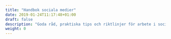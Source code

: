 ```yaml
---
title: "Handbok sociala medier"
date: 2019-01-24T11:17:48+01:00
draft: false
description: "Goda råd, praktiska tips och riktlinjer för arbete i sociala medier"
weight: 0
---
```

